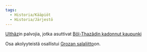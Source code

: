 ```yaml
---
tags:
  - Historia/Kääpiöt
  - Historia/Järjestö
---
```

[Ulthâz](Ulthâz.md)in palvojia, jotka asuttivat [Bôl-Thazâdin kadonnut kaupunki](Bôl-Thazâdin%20kadonnut%20kaupunki.md)

Osa akolyyteistä osallistui [Grozan salaliitto](Grozan%20salaliitto.md)on.